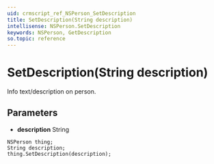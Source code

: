 ```yaml
---
uid: crmscript_ref_NSPerson_SetDescription
title: SetDescription(String description)
intellisense: NSPerson.SetDescription
keywords: NSPerson, GetDescription
so.topic: reference
---
```


# SetDescription(String description)

Info text/description on person.

## Parameters

* **description** String

```crmscript
NSPerson thing;
String description;
thing.SetDescription(description);
```

